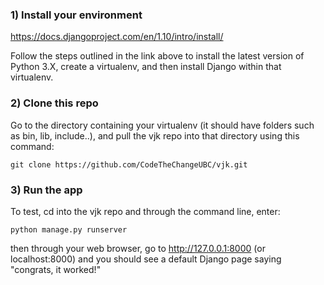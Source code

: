 ### 1) Install your environment

https://docs.djangoproject.com/en/1.10/intro/install/

Follow the steps outlined in the link above to install the latest version of Python 3.X, create a virtualenv, and then install Django within that virtualenv.

### 2) Clone this repo
Go to the directory containing your virtualenv (it should have folders such as bin, lib, include..), and pull the vjk repo into that directory using this command: 
```
git clone https://github.com/CodeTheChangeUBC/vjk.git
```

### 3) Run the app
To test, cd into the vjk repo and through the command line, enter: 
```
python manage.py runserver
```
then through your web browser, go to http://127.0.0.1:8000 (or localhost:8000) and you should see a default Django page saying "congrats, it worked!"

